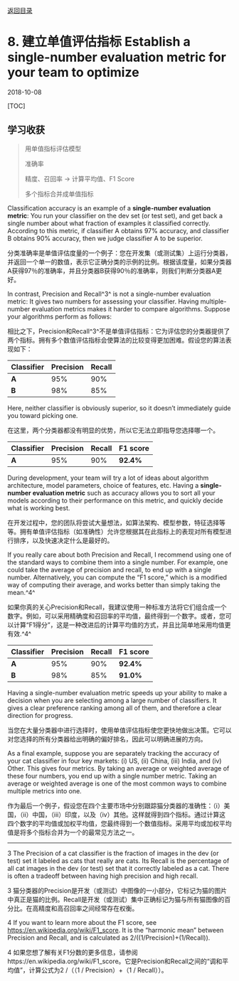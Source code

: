 [返回目录](../MLY_index.html)

# 8. 建立单值评估指标 Establish a single-number evaluation metric for your team to optimize

2018-10-08

[TOC]

## 学习收获

> 用单值指标评估模型
>
> 准确率
>
> 精度、召回率 -> 计算平均值、F1 Score
>
> 多个指标合并成单值指标



Classification accuracy is an example of a **single-number evaluation metric**: You run your classifier on the dev set (or test set), and get back a single number about what fraction of examples it classified correctly. According to this metric, if classifier A obtains 97% accuracy, and classifier B obtains 90% accuracy, then we judge classifier A to be superior.

分类准确率是单值评估度量的一个例子：您在开发集（或测试集）上运行分类器，并返回一个单一的数值，表示它正确分类的示例的比例。根据该度量，如果分类器A获得97％的准确率，并且分类器B获得90％的准确率，则我们判断分类器A更好。

In contrast, Precision and Recall^3^ is not a single-number evaluation metric: It gives two numbers for assessing your classifier. Having multiple-number evaluation metrics makes it harder to compare algorithms. Suppose your algorithms perform as follows:

相比之下，Precision和Recall^3^不是单值评估指标：它为评估您的分类器提供了两个指标。拥有多个数值评估指标会使算法的比较变得更加困难。假设您的算法表现如下：

| **Classifier** | **Precision** | **Recall** |
| -------------- | ------------- | ---------- |
| **A**          | 95%           | 90%        |
| **B**          | 98%           | 85%        |

Here, neither classifier is obviously superior, so it doesn’t immediately guide you toward picking one.

在这里，两个分类器都没有明显的优势，所以它无法立即指导您选择哪一个。

| **Classifier** | **Precision** | **Recall** | **F1 score** |
| -------------- | ------------- | ---------- | ------------ |
| **A**          | 95%           | 90%        | **92.4%**    |

During development, your team will try a lot of ideas about algorithm architecture, model parameters, choice of features, etc. Having a **single-number evaluation metric** such as accuracy allows you to sort all your models according to their performance on this metric, and quickly decide what is working best.

在开发过程中，您的团队将尝试大量想法，如算法架构、模型参数，特征选择等等。拥有单值评估指标（如准确性）允许您根据其在此指标上的表现对所有模型进行排序，以及快速决定什么是最好的。

If you really care about both Precision and Recall, I recommend using one of the standard ways to combine them into a single number. For example, one could take the average of precision and recall, to end up with a single number. Alternatively, you can compute the “F1 score,” which is a modified way of computing their average, and works better than simply taking the mean.^4^ 

如果你真的关心Precision和Recall，我建议使用一种标准方法将它们组合成一个数字。例如，可以采用精确度和召回率的平均值，最终得到一个数字。或者，您可以计算“F1得分”，这是一种改进后的计算平均值的方式，并且比简单地采用均值更有效.^4^

| **Classifier** | **Precision** | **Recall** | **F1 score** |
| -------------- | ------------- | ---------- | ------------ |
| **A**          | 95%           | 90%        | **92.4%**    |
| **B**          | 98%           | 85%        | **91.0%**    |

Having a single-number evaluation metric speeds up your ability to make a decision when you are selecting among a large number of classifiers. It gives a clear preference ranking among all of them, and therefore a clear direction for progress.

当您在大量分类器中进行选择时，使用单值评估指标使您更快地做出决策。它可以对您选择的所有分类器给出明确的偏好排名，因此可以明确进展的方向。

As a final example, suppose you are separately tracking the accuracy of your cat classifier in four key markets: (i) US, (ii) China, (iii) India, and (iv) Other. This gives four metrics. By taking an average or weighted average of these four numbers, you end up with a single number metric. Taking an average or weighted average is one of the most common ways to combine multiple metrics into one.

作为最后一个例子，假设您在四个主要市场中分别跟踪猫分类器的准确性：（i）美国，（ii）中国，（iii）印度，以及（iv）其他。这样就得到四个指标。通过计算这四个数字的平均值或加权平均值，您最终得到一个数值指标。采用平均或加权平均值是将多个指标合并为一个的最常见方法之一。



------------

3 The Precision of a cat classifier is the fraction of images in the dev (or test) set it labeled as cats that really are cats. Its Recall is the percentage of all cat images in the dev (or test) set that it correctly labeled as a cat. There is often a tradeoff between having high precision and high recall.

3 猫分类器的Precision是开发（或测试）中图像的一小部分，它标记为猫的图片中真正是猫的比例。Recall是开发（或测试）集中正确标记为猫与所有猫图像的百分比。在高精度和高召回率之间经常存在权衡。

4 If you want to learn more about the F1 score, see <https://en.wikipedia.org/wiki/F1_score>. It is the “harmonic mean” between Precision and Recall, and is calculated as 2/((1/Precision)+(1/Recall)).

4 如果您想了解有关F1分数的更多信息，请参阅https://en.wikipedia.org/wiki/F1_score。它是Precision和Recall之间的“调和平均值”，计算公式为2 /（（1 / Precision）+（1 / Recall））。